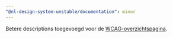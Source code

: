 ```yaml
---
"@nl-design-system-unstable/documentation": minor
---
```


Betere descriptions toegevoegd voor de [WCAG-overzichtspagina](/wcag/).
